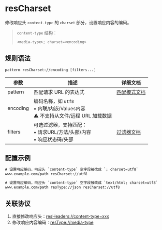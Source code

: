 # resCharset
修改响应头 `content-type` 的 `charset` 部分，设置响应内容的编码。
> `content-type` 结构：
> ``` txt
> <media-type>; charset=<encoding>
> ```

## 规则语法
``` txt
pattern resCharset://encoding [filters...]
```

| 参数    | 描述                                                         | 详细文档                  |
| ------- | ------------------------------------------------------------ | ------------------------- |
| pattern | 匹配请求 URL 的表达式                                        | [匹配模式文档](./pattern) |
| encoding | 编码名称，如 `utf8` <br/>• 内联/内嵌/Values内容<br/>⚠️ 不支持从文件/远程 URL 加载数据 | |
| filters | 可选过滤器，支持匹配：<br/>• 请求URL/方法/头部/内容<br/>• 响应状态码/头部 | [过滤器文档](./filters) |

## 配置示例
``` txt
# 设置响应编码，响应头 `content-type` 空字段被改成 `; charset=utf8`
www.example.com/path resCharset://utf8

# 设置响应编码，响应头 `content-type` 空字段被改成 `text/html; charset=utf8`
www.example.com/path resType://json resCharset://utf8
```

## 关联协议
1. 直接修改响应头：[resHeaders://content-type=xxx](./reqHeaders)
2. 修改响应内容编码：[resType://media-type](./resCharset)
